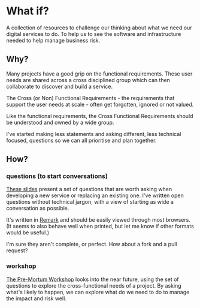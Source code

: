 # What if?

A collection of resources to challenge our thinking about what we need our
digital services to do. To help us to see the software and infrastructure
needed to help manage business risk.

## Why?
Many projects have a good grip on the functional requirements. These user needs 
are shared across a cross disciplined group which can then collaborate
to discover and build a service.

The Cross (or Non) Functional Requirements - the requirements that
support the user needs at scale - often get forgotten, ignored or not valued.

Like the functional requirements, the Cross Functional Requirements
should be understood and owned by a wide group.

I've started making less statements and asking different, less technical focused, 
questions so we can all prioritise and plan together.

## How?
### questions (to start conversations)
[These slides](https://cdn.rawgit.com/danielabel/what-ifs/3f83f6131c625dcfef885033883e8f8c06b8b626/what-ifs-remark-deck.html)
present a set of questions that are worth asking when developing a new service
or replacing an existing one. I've written open questions without technical
jargon, with a view of starting as wide a conversation as possible.

It's written in [Remark](http://remarkjs.com/) and should be easily viewed
through most browsers. (It seems to also behave well when printed, but let me
know if other formats would be useful.)

I'm sure they aren't complete, or perfect. How about a fork and a pull request?

### workshop
[The Pre-Mortum Workshop](https://github.com/danielabel/what-ifs/blob/master/pre-mortem.md)
looks into the near future, using the set of questions to explore the
cross-functional needs of a project. By asking what's likely to happen, we
can explore what do we need to do to manage the impact and risk well.
